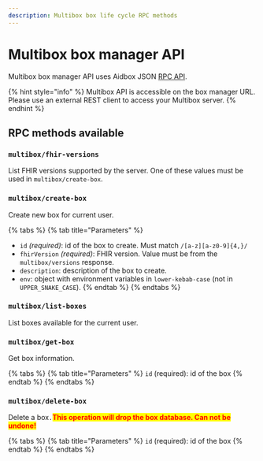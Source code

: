 ```yaml
---
description: Multibox box life cycle RPC methods
---
```


# Multibox box manager API

Multibox box manager API uses Aidbox JSON [RPC API](../api-1/rpc-api.md).

{% hint style="info" %}
Multibox API is accessible on the box manager URL. Please use an external REST client to access your Multibox server.
{% endhint %}

## RPC methods available

### `multibox/fhir-versions`

List FHIR versions supported by the server. One of these values must be used in `multibox/create-box`.

### `multibox/create-box`

Create new box for current user.

{% tabs %}
{% tab title="Parameters" %}
* `id` _(required)_: id of the box to create. Must match `/[a-z][a-z0-9]{4,}/`
* `fhirVersion` _(required)_: FHIR version. Value must be from the `multibox/versions` response.
* `description`: description of the box to create.
* `env`: object with environment variables in `lower-kebab-case` (not in `UPPER_SNAKE_CASE`).
{% endtab %}
{% endtabs %}

### `multibox/list-boxes`

List boxes available for the current user.

### `multibox/get-box`

Get box information.

{% tabs %}
{% tab title="Parameters" %}
`id` (required): id of the box
{% endtab %}
{% endtabs %}

### `multibox/delete-box`

Delete a box`.`<mark style="color:red;">**This operation will drop the box database. Can not be undone!**</mark>

{% tabs %}
{% tab title="Parameters" %}
`id` (required): id of the box
{% endtab %}
{% endtabs %}
